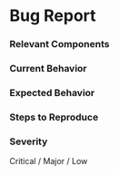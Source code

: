 <!--
Thanks for reporting an issue 😄 ! Please fill the following form:
-->

# Bug Report

### Relevant Components
<!--- Please mention which components are affected -->

### Current Behavior
<!--- Tell us what happens instead of the expected behavior -->

### Expected Behavior
<!--- Tell us what should happen -->

### Steps to Reproduce
<!--- Please add an easy way to reproduce it 
It will be extremely helpful if you could create a simple reproducible example here: https://codesandbox.io/s/jj196orvpv?module=%2Fsrc%2FApp%2Findex.js
-->

### Severity
<!--- Try to reflect how sever the issue is in general. Pick the most relevant one -->
Critical / Major / Low
